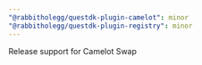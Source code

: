```yaml
---
"@rabbitholegg/questdk-plugin-camelot": minor
"@rabbitholegg/questdk-plugin-registry": minor
---
```


Release support for Camelot Swap
